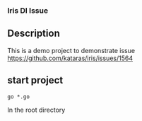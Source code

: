 ### Iris DI Issue

## Description

This is a demo project to demonstrate issue https://github.com/kataras/iris/issues/1564

## start project 
```
go *.go
```

In the root directory
